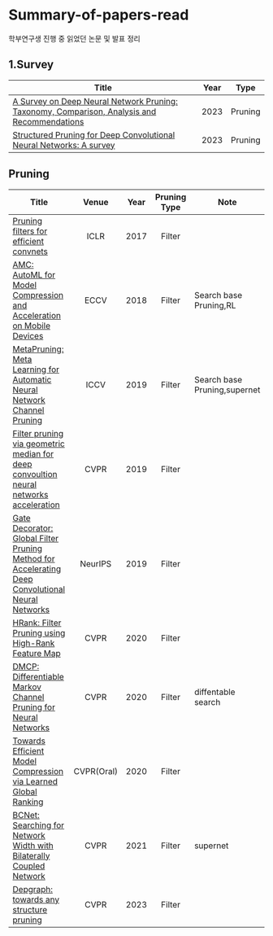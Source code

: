 # Summary-of-papers-read
학부연구생 진행 중 읽었던 논문 및 발표 정리 

## 1.Survey
|Title|Year|Type|
|------|:---:|:---:|
|[A Survey on Deep Neural Network Pruning: Taxonomy, Comparison, Analysis and Recommendations](https://arxiv.org/abs/2308.06767)|2023|Pruning|
|[Structured Pruning for Deep Convolutional Neural Networks: A survey](https://arxiv.org/abs/2303.00566)|2023|Pruning|

## Pruning

|Title|Venue|Year|Pruning Type|Note|
|------|:---:|:---:|:------:|----|
|[Pruning filters for efficient convnets](https://arxiv.org/abs/1608.08710)|ICLR|2017|Filter|
|[AMC: AutoML for Model Compression and Acceleration on Mobile Devices](https://arxiv.org/abs/1802.03494)|ECCV|2018|Filter|Search base Pruning,RL|
|[MetaPruning: Meta Learning for Automatic Neural Network Channel Pruning](https://arxiv.org/abs/1903.10258)|ICCV|2019|Filter|Search base Pruning,supernet|
|[Filter pruning via geometric median for deep convoultion neural networks acceleration](https://arxiv.org/abs/1811.00250)|CVPR|2019|Filter|
|[Gate Decorator: Global Filter Pruning Method for Accelerating Deep Convolutional Neural Networks](https://arxiv.org/abs/1909.08174)|NeurIPS|2019|Filter|
|[HRank: Filter Pruning using High-Rank Feature Map](https://arxiv.org/abs/2002.10179)|CVPR|2020|Filter|
|[DMCP: Differentiable Markov Channel Pruning for Neural Networks](https://arxiv.org/abs/2005.03354)|CVPR|2020|Filter|diffentable search|
|[Towards Efficient Model Compression via Learned Global Ranking](https://arxiv.org/abs/1904.12368)|CVPR(Oral)|2020|Filter|
|[BCNet: Searching for Network Width with Bilaterally Coupled Network](https://arxiv.org/abs/2105.10533)|CVPR|2021|Filter|supernet|
|[Depgraph: towards any structure pruning](https://arxiv.org/abs/2301.12900)|CVPR|2023|Filter|





